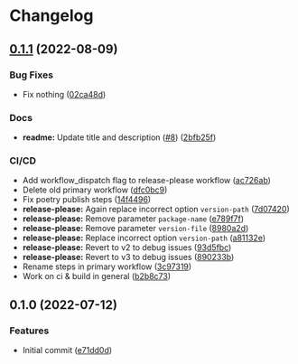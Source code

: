 # Changelog

## [0.1.1](https://github.com/trallnag/testbench-tuna/compare/v0.1.0...v0.1.1) (2022-08-09)

### Bug Fixes

- Fix nothing
  ([02ca48d](https://github.com/trallnag/testbench-tuna/commit/02ca48da9698e4af349c00cf022b6afcf4a9e369))

### Docs

- **readme:** Update title and description
  ([#8](https://github.com/trallnag/testbench-tuna/issues/8))
  ([2bfb25f](https://github.com/trallnag/testbench-tuna/commit/2bfb25fde505c23065c2d3adb5431c9278b927b4))

### CI/CD

- Add workflow_dispatch flag to release-please workflow
  ([ac726ab](https://github.com/trallnag/testbench-tuna/commit/ac726ab38cfff720be4a589434244e087046caf3))
- Delete old primary workflow
  ([dfc0bc9](https://github.com/trallnag/testbench-tuna/commit/dfc0bc9813b4406f00078fc182a14f303cccca2f))
- Fix poetry publish steps
  ([14f4496](https://github.com/trallnag/testbench-tuna/commit/14f44962b020b80fdeffdd47de2102673c440c1f))
- **release-please:** Again replace incorrect option `version-path`
  ([7d07420](https://github.com/trallnag/testbench-tuna/commit/7d07420c519615ed1f538bbeba81b98bd33ac7e6))
- **release-please:** Remove parameter `package-name`
  ([e789f7f](https://github.com/trallnag/testbench-tuna/commit/e789f7fb27eb9a5e3fc551f96ad3859505d34729))
- **release-please:** Remove parameter `version-file`
  ([8980a2d](https://github.com/trallnag/testbench-tuna/commit/8980a2dbe0f71005b0cf4bcaccc05b0bd88a7821))
- **release-please:** Replace incorrect option `version-path`
  ([a81132e](https://github.com/trallnag/testbench-tuna/commit/a81132e5c149d16e19358778e224d8cc8980d511))
- **release-please:** Revert to v2 to debug issues
  ([93d5fbc](https://github.com/trallnag/testbench-tuna/commit/93d5fbc176afdd0b0dd86c336e8510d1e4c790a2))
- **release-please:** Revert to v3 to debug issues
  ([890233b](https://github.com/trallnag/testbench-tuna/commit/890233bb8cf0779a5e9f8b380b9f458b8127e6d1))
- Rename steps in primary workflow
  ([3c97319](https://github.com/trallnag/testbench-tuna/commit/3c97319e43e20c62cc00153c6fbfac588f097ea0))
- Work on ci & build in general
  ([b2b8c73](https://github.com/trallnag/testbench-tuna/commit/b2b8c73a224c80324122953e944fc0fa0224103e))

## 0.1.0 (2022-07-12)

### Features

- Initial commit
  ([e71dd0d](https://github.com/trallnag/testbench-release-please-python/commit/e71dd0dfcee7139512f87ce6172696876aa32b5a))
